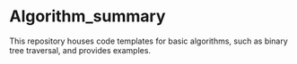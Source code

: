 # Algorithm_summary
This repository houses code templates for basic algorithms, such as binary tree traversal, and provides examples.
